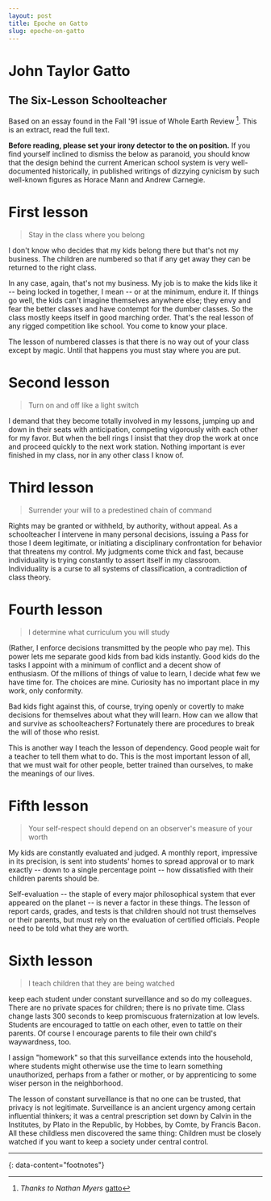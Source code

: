 ```yaml
---
layout: post
title: Epoche on Gatto
slug: epoche-on-gatto
---
```


# John Taylor Gatto

## The Six-Lesson Schoolteacher

Based on an essay found in the Fall '91 issue of Whole Earth Review [^1]. This is an extract, read the full text.

**Before reading, please set your irony detector to the on position.** If you find yourself inclined to dismiss the below as paranoid, you should know that the design behind the current American school system is very well-documented historically, in published writings of dizzying cynicism by such well-known figures as Horace Mann and Andrew Carnegie. 

# First lesson

> Stay in the class where you belong

I don't know who decides that my kids belong there but that's not my business. The children are numbered so that if any get away they can be returned to the right class. 

In any case, again, that's not my business. My job is to make the kids like it -- being locked in together, I mean -- or at the minimum, endure it. If things go well, the kids can't imagine themselves anywhere else; they envy and fear the better classes and have contempt for the dumber classes. So the class mostly keeps itself in good marching order. That's the real lesson of any rigged competition like school. You come to know your place. 

The lesson of numbered classes is that there is no way out of your class except by magic. Until that happens you must stay where you are put. 

# Second lesson

> Turn on and off like a light switch

I demand that they become totally involved in my lessons, jumping up and down in their seats with anticipation, competing vigorously with each other for my favor. But when the bell rings I insist that they drop the work at once and proceed quickly to the next work station. Nothing important is ever finished in my class, nor in any other class I know of. 

# Third lesson

> Surrender your will to a predestined chain of command

Rights may be granted or withheld, by authority, without appeal. As a schoolteacher I intervene in many personal decisions, issuing a Pass for those I deem legitimate, or initiating a disciplinary confrontation for behavior that threatens my control. My judgments come thick and fast, because individuality is trying constantly to assert itself in my classroom. Individuality is a curse to all systems of classification, a contradiction of class theory. 

# Fourth lesson

> I determine what curriculum you will study

(Rather, I enforce decisions transmitted by the people who pay me). This power lets me separate good kids from bad kids instantly. Good kids do the tasks I appoint with a minimum of conflict and a decent show of enthusiasm. Of the millions of things of value to learn, I decide what few we have time for. The choices are mine. Curiosity has no important place in my work, only conformity.

Bad kids fight against this, of course, trying openly or covertly to make decisions for themselves about what they will learn. How can we allow that and survive as schoolteachers? Fortunately there are procedures to break the will of those who resist. 

This is another way I teach the lesson of dependency. Good people wait for a teacher to tell them what to do. This is the most important lesson of all, that we must wait for other people, better trained than ourselves, to make the meanings of our lives. 

# Fifth lesson

> Your self-respect should depend on an observer's measure of your worth

My kids are constantly evaluated and judged. A monthly report, impressive in its precision, is sent into students' homes to spread approval or to mark exactly -- down to a single percentage point -- how dissatisfied with their children parents should be.

Self-evaluation -- the staple of every major philosophical system that ever appeared on the planet -- is never a factor in these things. The lesson of report cards, grades, and tests is that children should not trust themselves or their parents, but must rely on the evaluation of certified officials. People need to be told what they are worth. 

# Sixth lesson

> I teach children that they are being watched 

keep each student under constant surveillance and so do my colleagues. There are no private spaces for children; there is no private time. Class change lasts 300 seconds to keep promiscuous fraternization at low levels. Students are encouraged to tattle on each other, even to tattle on their parents. Of course I encourage parents to file their own child's waywardness, too. 

I assign "homework" so that this surveillance extends into the household, where students might otherwise use the time to learn something unauthorized, perhaps from a father or mother, or by apprenticing to some wiser person in the neighborhood. 

The lesson of constant surveillance is that no one can be trusted, that privacy is not legitimate. Surveillance is an ancient urgency among certain influential thinkers; it was a central prescription set down by Calvin in the Institutes, by Plato in the Republic, by Hobbes, by Comte, by Francis Bacon. All these childless men discovered the same thing: Children must be closely watched if you want to keep a society under central control. 

---
{: data-content="footnotes"}

[^1]: *Thanks to Nathan Myers* [gatto](https://www.cantrip.org/gatto.html)
